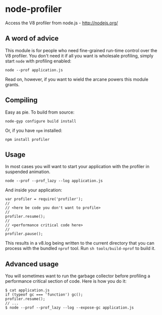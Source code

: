 # node-profiler

Access the V8 profiler from node.js - http://nodejs.org/

## A word of advice

This module is for people who need fine-grained run-time control over the V8
profiler. You don't need it if all you want is wholesale profiling, simply
start `node` with profiling enabled:

    node --prof application.js

Read on, however, if you want to wield the arcane powers this module grants.

## Compiling

Easy as pie. To build from source:

    node-gyp configure build install

Or, if you have `npm` installed:

    npm install profiler

## Usage

In most cases you will want to start your application with the profiler in
suspended animation.

    node --prof --prof_lazy --log application.js

And inside your application:

    var profiler = require('profiler');
    //
    // <here be code you don't want to profile>
    //
    profiler.resume();
    //
    // <performance critical code here>
    //
    profiler.pause();

This results in a v8.log being written to the current directory that you can
process with the bundled `nprof` tool. Run `sh tools/build-nprof` to build it.

## Advanced usage

You will sometimes want to run the garbage collector before profiling
a performance critical section of code. Here is how you do it:

    $ cat application.js
    if (typeof gc === 'function') gc();
    profiler.resume();
    // ...
    $ node --prof --prof_lazy --log --expose-gc application.js
